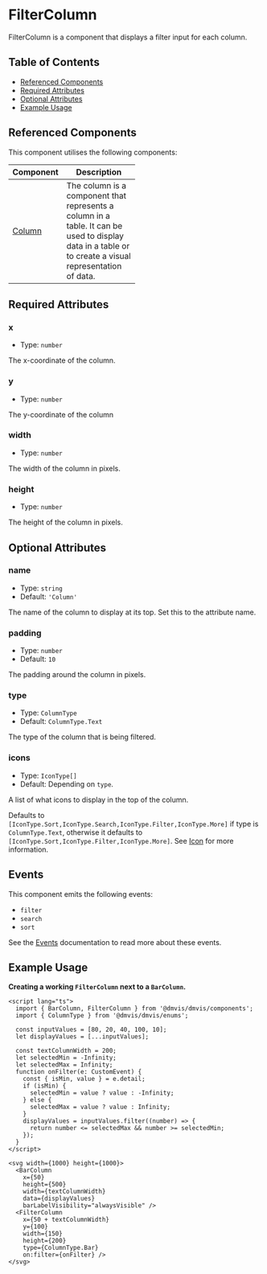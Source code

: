 # FilterColumn

FilterColumn is a component that displays a filter input for each column.

## Table of Contents

- [Referenced Components](#referenced-components)
- [Required Attributes](#required-attributes)
- [Optional Attributes](#optional-attributes)
- [Example Usage](#example-usage)

## Referenced Components

This component utilises the following components:

<table style="width: 50%">
  <thead>
    <tr>
      <th style="width: 20%;">Component</th>
      <th style="width: 80%;">Description</th>
    </tr>
  </thead>
  <tbody>
    <tr>
      <td><a href="#/components/Column.md">Column</a></td>
      <td>The column is a component that represents a column in a table. It can be used to display data in a table or to create a visual representation of data.</td>
    </tr>
  </tbody>
</table>

## Required Attributes

### x

- Type: `number`

The x-coordinate of the column.

### y

- Type: `number`

The y-coordinate of the column

### width

- Type: `number`

The width of the column in pixels.

### height

- Type: `number`

The height of the column in pixels.

## Optional Attributes

### name

- Type: `string`
- Default: `'Column'`

The name of the column to display at its top. Set this to the attribute name.

### padding

- Type: `number`
- Default: `10`

The padding around the column in pixels.

### type

- Type: `ColumnType`
- Default: `ColumnType.Text`

The type of the column that is being filtered.

### icons

- Type: `IconType[]`
- Default: Depending on `type`.

A list of what icons to display in the top of the column.

Defaults to `[IconType.Sort,IconType.Search,IconType.Filter,IconType.More]` if type is `ColumnType.Text`, otherwise it defaults to `[IconType.Sort,IconType.Filter,IconType.More]`.
See [Icon](../components/Icon.md) for more information.

## Events

This component emits the following events:

- `filter`
- `search`
- `sort`

See the [Events](../utils/Events.md) documentation to read more about these events.

## Example Usage

<b>Creating a working `FilterColumn` next to a `BarColumn`.</b>

```svelte
<script lang="ts">
  import { BarColumn, FilterColumn } from '@dmvis/dmvis/components';
  import { ColumnType } from '@dmvis/dmvis/enums';

  const inputValues = [80, 20, 40, 100, 10];
  let displayValues = [...inputValues];

  const textColumnWidth = 200;
  let selectedMin = -Infinity;
  let selectedMax = Infinity;
  function onFilter(e: CustomEvent) {
    const { isMin, value } = e.detail;
    if (isMin) {
      selectedMin = value ? value : -Infinity;
    } else {
      selectedMax = value ? value : Infinity;
    }
    displayValues = inputValues.filter((number) => {
      return number <= selectedMax && number >= selectedMin;
    });
  }
</script>

<svg width={1000} height={1000}>
  <BarColumn
    x={50}
    height={500}
    width={textColumnWidth}
    data={displayValues}
    barLabelVisibility="alwaysVisible" />
  <FilterColumn
    x={50 + textColumnWidth}
    y={100}
    width={150}
    height={200}
    type={ColumnType.Bar}
    on:filter={onFilter} />
</svg>
```
